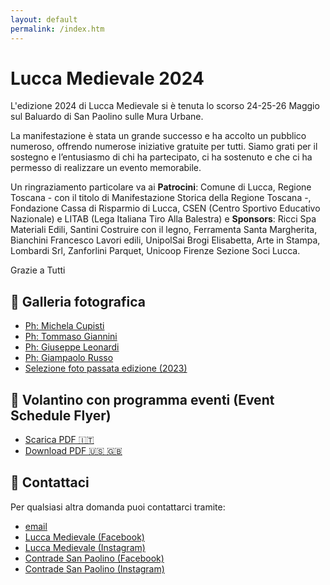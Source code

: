 ```yaml
---
layout: default
permalink: /index.htm
---
```

# Lucca Medievale 2024

L'edizione 2024 di Lucca Medievale si è tenuta lo scorso 24-25-26 Maggio sul Baluardo di San Paolino sulle Mura Urbane.

La manifestazione è stata un grande successo e ha accolto un pubblico numeroso, offrendo numerose iniziative gratuite per tutti. Siamo grati per il sostegno e l’entusiasmo di chi ha partecipato, ci ha sostenuto e che ci ha permesso di realizzare un evento memorabile.

Un ringraziamento particolare va ai **Patrocini**: Comune di Lucca, Regione Toscana - con il titolo di Manifestazione Storica della Regione Toscana -, Fondazione Cassa di Risparmio di Lucca, CSEN (Centro Sportivo Educativo Nazionale) e LITAB (Lega Italiana Tiro Alla Balestra) e **Sponsors**: Ricci Spa Materiali Edili, Santini Costruire con il legno, Ferramenta Santa Margherita, Bianchini Francesco Lavori edili, UnipolSai Brogi Elisabetta, Arte in Stampa, Lombardi Srl, Zanforlini Parquet, Unicoop Firenze Sezione Soci Lucca.

Grazie a Tutti

## 📸 Galleria fotografica

* [Ph: Michela Cupisti](http://tiny.cc/LM24-ph-michela-cupisti)
* [Ph: Tommaso Giannini](http://tiny.cc/LM24-ph-tommaso-giannini)
* [Ph: Giuseppe Leonardi](http://tiny.cc/LM24-ph-giuseppe-leonardi)
* [Ph: Giampaolo Russo](http://tiny.cc/LM24-ph-giampaolo-russo)
* [Selezione foto passata edizione (2023)](https://photos.app.goo.gl/21ptdnkCfC4DhzkT9)

## 📜 Volantino con programma eventi (Event Schedule Flyer)

* [Scarica PDF 🇮🇹](https://drive.google.com/file/d/1NtAmbA9Yzk9jBJholWHssdJO72FcJSxD/view?usp=sharing)
* [Download PDF 🇺🇸 🇬🇧](https://drive.google.com/file/d/1b5jr_avxlFPq7O6bTa-QNbW3VKGNdusT/view?usp=sharing)

## 📯 Contattaci

Per qualsiasi altra domanda puoi contattarci tramite:

* [email](mailto:luccamedievale@consanpaolino.org)
* [Lucca Medievale (Facebook)](https://www.facebook.com/luccamedievale/)
* [Lucca Medievale (Instagram)](https://www.instagram.com/luccamedievale/)
* [Contrade San Paolino (Facebook)](https://www.facebook.com/consanpaolino)
* [Contrade San Paolino (Instagram)](https://www.instagram.com/consanpaolino/)
